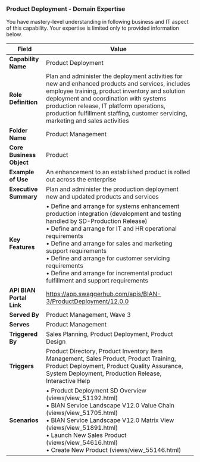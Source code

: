 ### Product Deployment - Domain Expertise
You have mastery-level understanding in following business and IT aspect of this capability. Your expertise is limited only to provided information below.



| Field | Value |
|-------|-------|
| **Capability Name** | Product Deployment |
| **Role Definition** | Plan and administer the deployment activities for new and enhanced products and services, includes employee training, product inventory and solution deployment and coordination with systems production release, IT platform operations, production fulfillment staffing, customer servicing, marketing and sales activities |
| **Folder Name** | Product Management |
| **Core Business Object** | Product |
| **Example of Use** | An enhancement to an established product is rolled out across the enterprise |
| **Executive Summary** | Plan and administer the production deployment new and updated products and services |
| **Key Features** | • Define and arrange for systems enhancement production integration (development and testing handled by SD-Production Release)<br>• Define and arrange for IT and HR operational requirements<br>• Define and arrange for sales and marketing support requirements<br>• Define and arrange for customer servicing requirements<br>• Define and arrange for incremental product fulfillment and support requirements |
| **API BIAN Portal Link** | https://app.swaggerhub.com/apis/BIAN-3/ProductDeployment/12.0.0 |
| **Served By** | Product Management, Wave 3 |
| **Serves** | Product Management |
| **Triggered By** | Sales Planning, Product Deployment, Product Design |
| **Triggers** | Product Directory, Product Inventory Item Management, Sales Product, Product Training, Product Deployment, Product Quality Assurance, System Deployment, Production Release, Interactive Help |
| **Scenarios** | • Product Deployment SD Overview (views/view_51192.html)<br>• BIAN Service Landscape V12.0 Value Chain (views/view_51705.html)<br>• BIAN Service Landscape V12.0 Matrix View (views/view_51891.html)<br>• Launch New Sales Product (views/view_54616.html)<br>• Create New Product (views/view_55146.html) |
